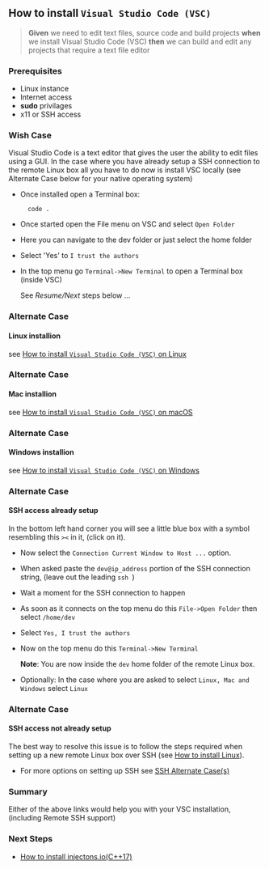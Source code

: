 ## How to install `Visual Studio Code (VSC)` 
> **Given** we need to edit text files, source code and build projects **when** we install Visual Studio Code (VSC) **then** we can build and edit any projects that require a text file editor  

### Prerequisites
- Linux instance
- Internet access
- **sudo** privilages 
- x11 or SSH access

### Wish Case
Visual Studio Code is a text editor that gives the user the ability to edit files using a GUI. In the case where you have already setup a SSH connection to the remote Linux box all you have to do now is install VSC locally (see Alternate Case below for your native operating system)

- Once installed open a Terminal box:

        code .

 - Once started open the File menu on VSC and select `Open Folder`
 - Here you can navigate to the dev folder or just select the home folder
 - Select 'Yes' to `I trust the authors`
 - In the top menu go `Terminal->New Terminal` to open a Terminal box (inside VSC)

    See *Resume/Next* steps below ...

### Alternate Case
#### Linux installion
see [How to install `Visual Studio Code (VSC)` on Linux](https://github.com/perriera/for_interfaces/tree/main/vsc/linux)

### Alternate Case
#### Mac installion
see [How to install `Visual Studio Code (VSC)` on macOS](https://github.com/perriera/for_interfaces/tree/main/vsc/mac)

### Alternate Case
#### Windows installion
see [How to install `Visual Studio Code (VSC)` on Windows](https://github.com/perriera/for_interfaces/tree/main/vsc/windows)

### Alternate Case
#### SSH access already setup
In the bottom left hand corner you will see a little blue box with a symbol resembling this `><` in it, (click on it).
- Now select the `Connection Current Window to Host ...` option.
- When asked paste the `dev@ip_address` portion of the SSH 
connection string, (leave out the leading `ssh `)
- Wait a moment for the SSH connection to happen
- As soon as it connects on the top menu do this `File->Open Folder` then select `/home/dev`
- Select `Yes, I trust the authors`
- Now on the top menu do this `Terminal->New Terminal`

    **Note**: You are now inside the `dev` home folder of the remote Linux box. 

- Optionally: In the case where you are asked to select `Linux, Mac and Windows` select `Linux`

### Alternate Case
#### SSH access not already setup
The best way to resolve this issue is to follow the steps required when setting up a new remote Linux box over SSH (see [How to install Linux](https://github.com/perriera/for_interfaces/blob/main/linux/README.md)).
- For more options on setting up SSH see [SSH Alternate Case(s)](https://github.com/perriera/for_interfaces/blob/main/ssh/README.md)


### Summary
Either of the above links would help you with your VSC installation, (including Remote SSH support)

### Next Steps

- [How to install injectons.io(C++17)](https://github.com/perriera/injections)



